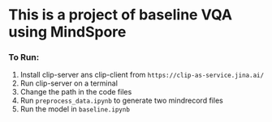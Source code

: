 # This is a project of baseline VQA using MindSpore
### To Run: 
1. Install clip-server ans clip-client from `https://clip-as-service.jina.ai/`
2. Run clip-server on a terminal
3. Change the path in the code files 
4. Run `preprocess_data.ipynb` to generate two mindrecord files
5. Run the model in `baseline.ipynb`  